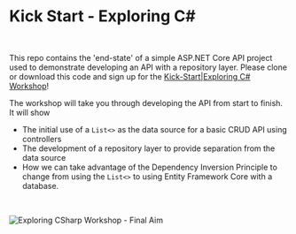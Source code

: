 # Kick Start - Exploring C#

&nbsp;

This repo contains the 'end-state' of a simple ASP.NET Core API project
used to demonstrate developing an API with a repository layer.
Please clone or download this code and sign up for the
[Kick-Start|Exploring C# Workshop](https://www.eventbrite.co.uk/e/career-kickstart-exploring-c-tickets-661127579387)!

The workshop will take you through developing the API from start to finish.
It will show

- The initial use of a `List<>` as the data source for a basic CRUD API using controllers
- The development of a repository layer to provide separation from the data source
- How we can take advantage of the Dependency Inversion Principle
  to change from using the `List<>` to using Entity Framework Core with a database.

&nbsp;

![Exploring CSharp Workshop - Final Aim](https://github.com/spartaglobal/TrainingCentral/blob/main/04-Workshops_And_Events/Assets/TodoAPIWorkshopFinalAim.png)
